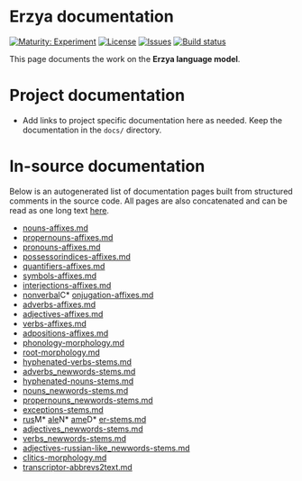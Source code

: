 # Erzya documentation

[![Maturity: Experiment](https://img.shields.io/badge/Maturity-Experiment-black.svg)](https://giellalt.github.io/MaturityClassification.html)
[![License](https://img.shields.io/github/license/giellalt/lang-myv)](https://raw.githubusercontent.com/giellalt/lang-myv/develop/LICENSE)
[![Issues](https://img.shields.io/github/issues/giellalt/lang-myv)](https://github.com/giellalt/lang-myv/issues)
[![Build status](https://github.com/giellalt/lang-myv/workflows/Speller%20CI+CD/badge.svg)](https://github.com/giellalt/lang-myv/actions)

This page documents the work on the **Erzya language model**. 

# Project documentation

* Add links to project specific documentation here as needed. Keep the documentation in the `docs/` directory.

# In-source documentation

Below is an autogenerated list of documentation pages built from structured comments in the source code. All pages are also concatenated and can be read as one long text [here](myv.md).
* [nouns-affixes.md](nouns-affixes.md)
* [propernouns-affixes.md](propernouns-affixes.md)
* [pronouns-affixes.md](pronouns-affixes.md)
* [possessorindices-affixes.md](possessorindices-affixes.md)
* [quantifiers-affixes.md](quantifiers-affixes.md)
* [symbols-affixes.md](symbols-affixes.md)
* [interjections-affixes.md](interjections-affixes.md)
* [nonverbal](nonverbal)C* [onjugation-affixes.md](onjugation-affixes.md)
* [adverbs-affixes.md](adverbs-affixes.md)
* [adjectives-affixes.md](adjectives-affixes.md)
* [verbs-affixes.md](verbs-affixes.md)
* [adpositions-affixes.md](adpositions-affixes.md)
* [phonology-morphology.md](phonology-morphology.md)
* [root-morphology.md](root-morphology.md)
* [hyphenated-verbs-stems.md](hyphenated-verbs-stems.md)
* [adverbs_newwords-stems.md](adverbs_newwords-stems.md)
* [hyphenated-nouns-stems.md](hyphenated-nouns-stems.md)
* [nouns_newwords-stems.md](nouns_newwords-stems.md)
* [propernouns_newwords-stems.md](propernouns_newwords-stems.md)
* [exceptions-stems.md](exceptions-stems.md)
* [rus](rus)M* [ale](ale)N* [ame](ame)D* [er-stems.md](er-stems.md)
* [adjectives_newwords-stems.md](adjectives_newwords-stems.md)
* [verbs_newwords-stems.md](verbs_newwords-stems.md)
* [adjectives-russian-like_newwords-stems.md](adjectives-russian-like_newwords-stems.md)
* [clitics-morphology.md](clitics-morphology.md)
* [transcriptor-abbrevs2text.md](transcriptor-abbrevs2text.md)

